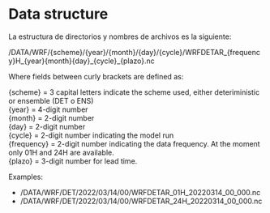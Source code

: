 # Data structure

La estructura de directorios y nombres de archivos es la siguiente: 

/DATA/WRF/{scheme}/{year}/{month}/{day}/{cycle}/WRFDETAR_{frequency}H_{year}{month}{day}\_{cycle}_{plazo}.nc

Where fields between curly brackets are defined as: <br />

{scheme} = 3 capital letters indicate the scheme used, either deteriministic or ensemble (DET o ENS) <br />
{year} = 4-digit number <br />
{month} = 2-digit number <br />
{day} = 2-digit number <br />
{cycle} = 2-digit number indicating the model run <br />
{frequency} = 2-digit number indicating the data frequency. At the moment only 01H and 24H are available. <br />
{plazo} = 3-digit number for lead time.

Examples:
* /DATA/WRF/DET/2022/03/14/00/WRFDETAR_01H_20220314_00_000.nc
* /DATA/WRF/DET/2022/03/14/00/WRFDETAR_24H_20220314_00_000.nc
